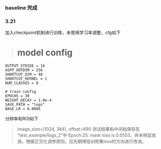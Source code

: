 ### baseline 完成

### 3.21 
加入checkpoint机制进行训练，未使用学习率调整，cfg如下
>   # model config
    OUTPUT_STRIDE = 16
    ASPP_OUTDIM = 256
    SHORTCUT_DIM = 48
    SHORTCUT_KERNEL = 1
    NUM_CLASSES = 8

    # train config
    EPOCHS = 30
    WEIGHT_DECAY = 1.0e-4
    SAVE_PATH = "logs"
    BASE_LR = 0.0006
分辨率和ROI如下
>   image_size=(1024, 384), offset=690
测试结果和中间档保存在 "test_example/logs_2"中
Epoch:25, mask loss is 0.0553，并未明显收敛。根据正交化调参原则，应先朝降低训练集loss的方向进行改进。